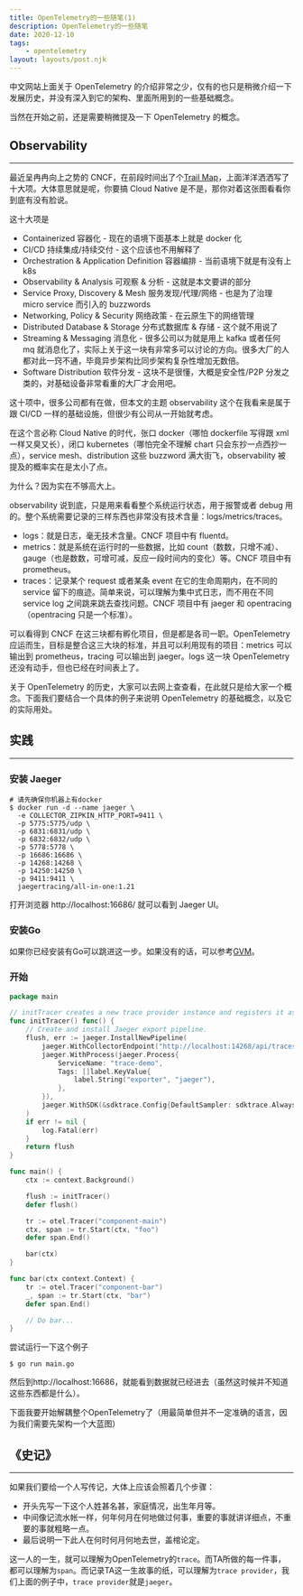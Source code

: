 ```yaml
---
title: OpenTelemetry的一些随笔(1)
description: OpenTelemetry的一些随笔
date: 2020-12-10
tags:
	- opentelemetry
layout: layouts/post.njk
---
```


中文网站上面关于 OpenTelemetry 的介绍非常之少，仅有的也只是稍微介绍一下发展历史，并没有深入到它的架构、里面所用到的一些基础概念。

当然在开始之前，还是需要稍微提及一下 OpenTelemetry 的概念。

## Observability

---

最近呈冉冉向上之势的 CNCF，在前段时间出了个[Trail Map](https://github.com/cncf/trailmap)，上面洋洋洒洒写了十大项。大体意思就是呢，你要搞 Cloud Native 是不是，那你对着这张图看看你到底有没有脸说。

这十大项是

- Containerized 容器化 - 现在的语境下面基本上就是 docker 化
- CI/CD 持续集成/持续交付 - 这个应该也不用解释了
- Orchestration & Application Definition 容器编排 - 当前语境下就是有没有上 k8s
- Observability & Analysis 可观察 & 分析 - 这就是本文要讲的部分
- Service Proxy, Discovery & Mesh 服务发现/代理/网络 - 也是为了治理 micro service 而引入的 buzzwords
- Networking, Policy & Security 网络政策 - 在云原生下的网络管理
- Distributed Database & Storage 分布式数据库 & 存储 - 这个就不用说了
- Streaming & Messaging 消息化 - 很多公司以为就是用上 kafka 或者任何 mq 就消息化了，实际上关于这一块有非常多可以讨论的方向。很多大厂的人都对此一窍不通，毕竟异步架构比同步架构复杂性增加无数倍。
- Software Distribution 软件分发 - 这块不是很懂，大概是安全性/P2P 分发之类的，对基础设备非常看重的大厂才会用吧。

这十项中，很多公司都有在做，但本文的主题 observability 这个在我看来是属于跟 CI/CD 一样的基础设施，但很少有公司从一开始就考虑。

在这个言必称 Cloud Native 的时代，张口 docker（哪怕 dockerfile 写得跟 xml 一样又臭又长），闭口 kubernetes（哪怕完全不理解 chart 只会东抄一点西抄一点），service mesh、distribution 这些 buzzword 满大街飞，observability 被提及的概率实在是太小了点。

为什么？因为实在不够高大上。

observability 说到底，只是用来看看整个系统运行状态，用于报警或者 debug 用的。整个系统需要记录的三样东西也非常没有技术含量：logs/metrics/traces。

- logs：就是日志，毫无技术含量。CNCF 项目中有 fluentd。
- metrics：就是系统在运行时的一些数据，比如 count（数数，只增不减）、gauge（也是数数，可增可减，反应一段时间内的变化）等。CNCF 项目中有 prometheus。
- traces：记录某个 request 或者某条 event 在它的生命周期内，在不同的 service 留下的痕迹。简单来说，可以理解为集中式日志，而不用在不同 service log 之间跳来跳去查找问题。CNCF 项目中有 jaeger 和 opentracing（opentracing 只是一个标准）。

可以看得到 CNCF 在这三块都有孵化项目，但是都是各司一职。OpenTelemetry 应运而生，目标是整合这三大块的标准，并且可以利用现有的项目：metrics 可以输出到 prometheus，tracing 可以输出到 jaeger。logs 这一块 OpenTelemetry 还没有动手，但也已经在时间表上了。

关于 OpenTelemetry 的历史，大家可以去网上查查看，在此就只是给大家一个概念。下面我们要结合一个具体的例子来说明 OpenTelemetry 的基础概念，以及它的实际用处。

## 实践

---

### 安装 Jaeger

```shell
# 请先确保你机器上有docker
$ docker run -d --name jaeger \
  -e COLLECTOR_ZIPKIN_HTTP_PORT=9411 \
  -p 5775:5775/udp \
  -p 6831:6831/udp \
  -p 6832:6832/udp \
  -p 5778:5778 \
  -p 16686:16686 \
  -p 14268:14268 \
  -p 14250:14250 \
  -p 9411:9411 \
  jaegertracing/all-in-one:1.21
```

打开浏览器 http://localhost:16686/ 就可以看到 Jaeger UI。

### 安装Go
如果你已经安装有Go可以跳进这一步。如果没有的话，可以参考[GVM](https://github.com/moovweb/gvm)。

### 开始
```go
package main

// initTracer creates a new trace provider instance and registers it as global trace provider.
func initTracer() func() {
	// Create and install Jaeger export pipeline.
	flush, err := jaeger.InstallNewPipeline(
		jaeger.WithCollectorEndpoint("http://localhost:14268/api/traces"),
		jaeger.WithProcess(jaeger.Process{
			ServiceName: "trace-demo",
			Tags: []label.KeyValue{
				label.String("exporter", "jaeger"),
			},
		}),
		jaeger.WithSDK(&sdktrace.Config{DefaultSampler: sdktrace.AlwaysSample()}),
	)
	if err != nil {
		log.Fatal(err)
	}
	return flush
}

func main() {
	ctx := context.Background()

	flush := initTracer()
	defer flush()

	tr := otel.Tracer("component-main")
	ctx, span := tr.Start(ctx, "foo")
	defer span.End()

	bar(ctx)
}

func bar(ctx context.Context) {
	tr := otel.Tracer("component-bar")
	_, span := tr.Start(ctx, "bar")
	defer span.End()

	// Do bar...
}
```
尝试运行一下这个例子
```shell
$ go run main.go
```
然后到http://localhost:16686，就能看到数据就已经进去（虽然这时候并不知道这些东西都是什么）。

下面我要开始解耦整个OpenTelemetry了（用最简单但并不一定准确的语言，因为我们需要先架构一个大蓝图）

## 《史记》
---
如果我们要给一个人写传记，大体上应该会照着几个步骤：
- 开头先写一下这个人姓甚名甚，家庭情况，出生年月等。
- 中间像记流水帐一样，何年何月在何地做过何事，重要的事就讲详细点，不重要的事就粗略一点。
- 最后说明一下此人在何时何月何地去世，盖棺论定。

这一人的一生，就可以理解为OpenTelemetry的`trace`。而TA所做的每一件事，都可以理解为`span`。而记录TA这一生故事的纸，可以理解为`trace provider`，我们上面的例子中，`trace provider`就是`jaeger`。

